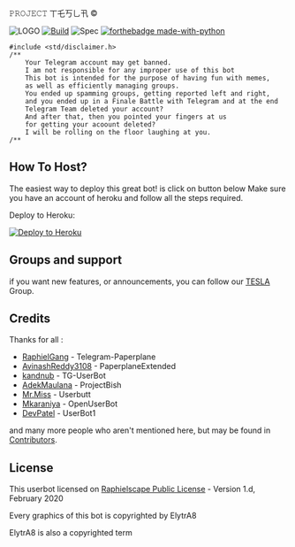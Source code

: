 <div align=”center”>𝙿𝚁𝙾𝙹𝙴𝙲𝚃 丅乇丂乚卂 ©</div>

![LOGO](https://telegra.ph/file/7a68593c92c85faa388f9.png)
[![Build](https://github.com/ElytrA8/TESLA/workflows/FailedChecker/badge.svg?branch=TESLA)](https://github.com/ElytrA8/TESLA/actions "build")
![Spec](https://img.shields.io/badge/Made%20with-%E2%99%A5%EF%B8%8F-white)
[![forthebadge made-with-python](http://ForTheBadge.com/images/badges/made-with-python.svg)](https://www.python.org/)


```
#include <std/disclaimer.h>
/**
    Your Telegram account may get banned.
    I am not responsible for any improper use of this bot
    This bot is intended for the purpose of having fun with memes,
    as well as efficiently managing groups.
    You ended up spamming groups, getting reported left and right,
    and you ended up in a Finale Battle with Telegram and at the end
    Telegram Team deleted your account?
    And after that, then you pointed your fingers at us
    for getting your acoount deleted?
    I will be rolling on the floor laughing at you.
/**
```

## How To Host?

The easiest way to deploy this great bot! is click on button below
Make sure you have an account of heroku and follow all the steps required.

Deploy to Heroku:
<p align="left"><a href="https://heroku.com/deploy?template=https://github.com/ElytrA8/TESLA/tree/TESLA"> <img src="https://www.herokucdn.com/deploy/button.svg" alt="Deploy to Heroku" /></a></p>

## Groups and support

if you want new features, or announcements, you can follow our [TESLA](https://t.me/PROJECT_TESLA) Group.



## Credits

Thanks for all : 
* [RaphielGang](https://github.com/RaphielGang) - Telegram-Paperplane
* [AvinashReddy3108](https://github.com/AvinashReddy3108) - PaperplaneExtended
* [kandnub](https://github.com/kandnub) - TG-UserBot
* [AdekMaulana](https://github.com/adekmaulana) - ProjectBish
* [Mr.Miss](https://github.com/keselekpermen69) - Userbutt
* [Mkaraniya](https://github.com/mkaraniya) - OpenUserBot
* [DevPatel](https://github.com/Devp73) - UserBot1

and many more people who aren't mentioned here, but may be found in [Contributors](https://github.com/ElytrA8/TESLA/graphs/contributors).

## License

This userbot licensed on [Raphielscape Public License](https://github.com/ElytrA8/TESLA/blob/TESLA/LICENSE) - Version 1.d, February 2020

Every graphics of this bot is copyrighted by ElytrA8 

ElytrA8 is also a copyrighted term
